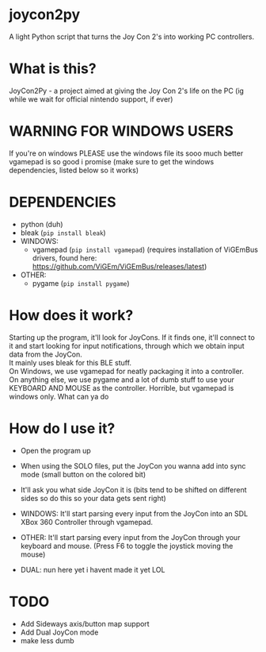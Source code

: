 # joycon2py
A light Python script that turns the Joy Con 2's into working PC controllers.

# What is this?
JoyCon2Py - a project aimed at giving the Joy Con 2's life on the PC (ig while we wait for official nintendo support, if ever)

# WARNING FOR WINDOWS USERS
If you're on windows PLEASE use the windows file its sooo much better vgamepad is so good i promise (make sure to get the windows dependencies, listed below so it works)

# DEPENDENCIES
- python (duh)  
- bleak (`pip install bleak`)  
- WINDOWS:  
  - vgamepad (`pip install vgamepad`) (requires installation of ViGEmBus drivers, found here: https://github.com/ViGEm/ViGEmBus/releases/latest)  
- OTHER:  
  - pygame (`pip install pygame`)

# How does it work?
Starting up the program, it'll look for JoyCons. If it finds one, it'll connect to it and start looking for input notifications, through which we obtain input data from the JoyCon.  
It mainly uses bleak for this BLE stuff.  
On Windows, we use vgamepad for neatly packaging it into a controller.  
On anything else, we use pygame and a lot of dumb stuff to use your KEYBOARD AND MOUSE as the controller. Horrible, but vgamepad is windows only. What can ya do

# How do I use it?
- Open the program up  
- When using the SOLO files, put the JoyCon you wanna add into sync mode (small button on the colored bit)  
- It'll ask you what side JoyCon it is (bits tend to be shifted on different sides so do this so your data gets sent right)  
- WINDOWS: It'll start parsing every input from the JoyCon into an SDL XBox 360 Controller through vgamepad.  
- OTHER: It'll start parsing every input from the JoyCon through your keyboard and mouse. (Press F6 to toggle the joystick moving the mouse)

- DUAL: nun here yet i havent made it yet LOL

# TODO
- Add Sideways axis/button map support  
- Add Dual JoyCon mode  
- make less dumb
